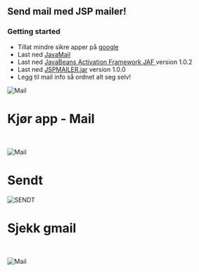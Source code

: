## Send mail med JSP mailer! 
### Getting started
* Tillat mindre sikre apper på <a href="https://myaccount.google.com/lesssecureapps?pli=1">google</a> 
* Last ned <a href="https://github.com/javaee/javamail/releases/download/JAVAMAIL-1_6_0/javax.mail.jar" download>JavaMail</a>
* Last ned <a href="http://www.oracle.com/technetwork/java/javase/jaf-136260.html" > JavaBeans Activation Framework JAF </a> version 1.0.2
* Last ned <a href="https://github.com/h181221/h181221.github.io/raw/master/dat104/jspmailer/JSPMailer.jar" download>JSPMAILER.jar</a> version 1.0.0
* Legg til mail info så ordnet alt seg selv!

![Mail](https://github.com/h181221/h181221.github.io/blob/master/dat104/jspmailer/setupny.JPG)

# Kjør app - Mail
<br>

![Mail](https://github.com/h181221/h181221.github.io/blob/master/dat104/jspmailer/jspmailer.JPG)

# Sendt

![SENDT](https://github.com/h181221/h181221.github.io/blob/master/dat104/jspmailer/sent.JPG)

# Sjekk gmail
<br>

![Mail](https://github.com/h181221/h181221.github.io/blob/master/dat104/jspmailer/gmail.JPG)

